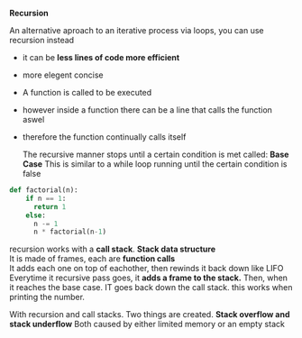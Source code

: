 <b>Recursion</b>

An alternative aproach to an iterative process via loops, you can use recursion instead
- it can be **less lines of code more efficient**
- more elegent concise

- A function is called to be executed
- however inside a function there can be a line that calls the function aswel
- therefore the function continually calls itself

  The recursive manner stops until a certain condition is met called: **Base Case**
This is similar to a while loop running until the certain condition is false

```py
def factorial(n):
    if n == 1:
      return 1
    else:
      n -= 1
      n * factorial(n-1)
  ```

recursion works with a **call stack**. **Stack data structure**<br> 
It is made of frames, each are **function calls**<br>
It adds each one on top of eachother, then rewinds it back down like LIFO<br>
Everytime it recursive pass goes, it **adds a frame to the stack.**
Then, when it reaches the base case. IT goes back down the call stack. this works when printing the number.<br>

With recursion and call stacks. Two things are created. **Stack overflow and stack underflow**
Both caused by either limited memory or an empty stack
